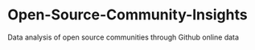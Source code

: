 # Open-Source-Community-Insights
Data analysis of open source communities through Github online data

